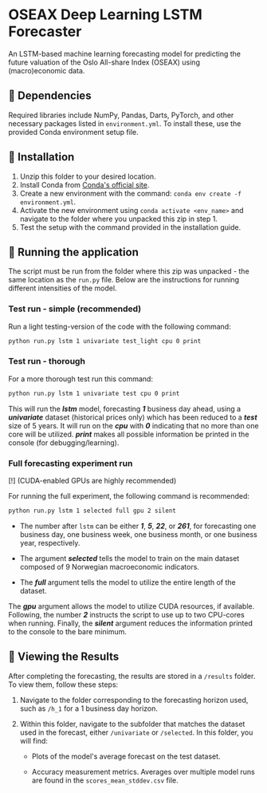 # OSEAX Deep Learning LSTM Forecaster

An LSTM-based machine learning forecasting model for predicting the future valuation of the Oslo All-share Index (OSEAX) using (macro)economic data.

## 🔹 Dependencies

Required libraries include NumPy, Pandas, Darts, PyTorch, and other necessary packages listed in `environment.yml`. To install these, use the provided Conda environment setup file.

## 🔹 Installation

1) Unzip this folder to your desired location.
2) Install Conda from [Conda's official site](https://www.conda.io/projects/conda/en/latest/user-guide/install/index.html).
3) Create a new environment with the command: `conda env create -f environment.yml`.
4) Activate the new environment using `conda activate <env_name>` and navigate to the folder where you unpacked this zip in step 1.
5) Test the setup with the command provided in the installation guide.

## 🔹 Running the application

The script must be run from the folder where this zip was unpacked - the same location as the `run.py` file. Below are the instructions for running different intensities of the model.

### Test run - simple (recommended)

Run a light testing-version of the code with the following command:
```bash
python run.py lstm 1 univariate test_light cpu 0 print
```

### Test run - thorough

For a more thorough test run this command:
```bash
python run.py lstm 1 univariate test cpu 0 print
```

This will run the ***lstm*** model, forecasting ***1*** business day ahead, using a ***univariate*** dataset (historical prices only) which has been reduced to a ***test*** size of 5 years. It will run on the ***cpu*** with ***0*** indicating that no more than one core will be utilized. ***print*** makes all possible information be printed in the console (for debugging/learning).

### Full forecasting experiment run

[!] (CUDA-enabled GPUs are highly recommended)

For running the full experiment, the following command is recommended:
```bash
python run.py lstm 1 selected full gpu 2 silent
```

* The number after `lstm` can be either ***1***, ***5***, ***22***, or ***261***, for forecasting one business day, one business week, one business month, or one business year, respectively.

* The argument ***selected*** tells the model to train on the main dataset composed of 9 Norwegian macroeconomic indicators.

* The ***full*** argument tells the model to utilize the entire length of the dataset.

The ***gpu*** argument allows the model to utilize CUDA resources, if available. Following, the number ***2*** instructs the script to use up to two CPU-cores when running. Finally, the ***silent*** argument reduces the information printed to the console to the bare minimum.

## 🔹 Viewing the Results

After completing the forecasting, the results are stored in a `/results` folder. To view them, follow these steps:

1) Navigate to the folder corresponding to the forecasting horizon used, such as `/h_1` for a 1 business day horizon.

2) Within this folder, navigate to the subfolder that matches the dataset used in the forecast, either `/univariate` or `/selected`. In this folder, you will find:

    * Plots of the model's average forecast on the test dataset.

    * Accuracy measurement metrics. Averages over multiple model runs are found in the `scores_mean_stddev.csv` file.
